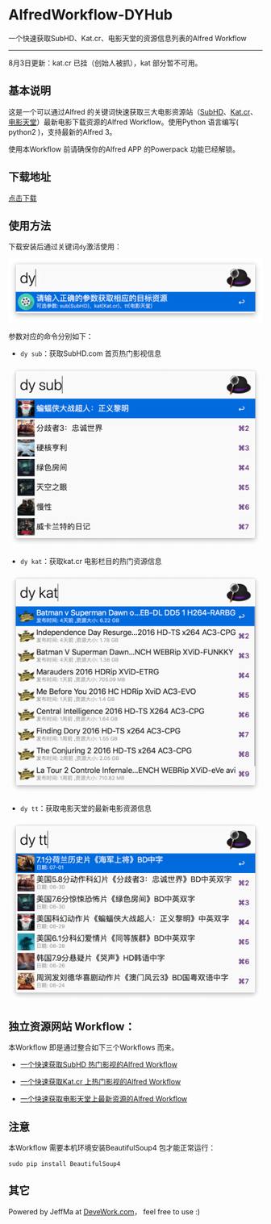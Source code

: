 # AlfredWorkflow-DYHub

 一个快速获取SubHD、Kat.cr、电影天堂的资源信息列表的Alfred Workflow
 
 ****
 
 8月3日更新：kat.cr 已挂（创始人被抓），kat 部分暂不可用。
 
## 基本说明

这是一个可以通过Alfred 的关键词快速获取三大电影资源站（[SubHD](http://subhd.com)、[Kat.cr](https://kat.cr)、[电影天堂](http://www.dy2018.com)）最新电影下载资源的Alfred Workflow。使用Python 语言编写( python2 )，支持最新的Alfred 3。

使用本Workflow 前请确保你的Alfred APP 的Powerpack 功能已经解锁。

## 下载地址
 
[点击下载](https://github.com/Jeff2Ma/AlfredWorkflow-DYHub/blob/master/DYHub.alfredworkflow?raw=true)

## 使用方法

下载安装后通过关键词`dy`激活使用：

![激活使用](screenshot/screenshot1.png) 

参数对应的命令分别如下：

- `dy sub`：获取SubHD.com 首页热门影视信息

![效果截图](screenshot/screenshot4.png) 

- `dy kat`：获取kat.cr 电影栏目的热门资源信息

![效果截图](screenshot/screenshot3.png) 

- `dy tt`：获取电影天堂的最新电影资源信息

![效果截图](screenshot/screenshot6.png) 


## 独立资源网站 Workflow：

本Workflow 即是通过整合如下三个Workflows 而来。

- [一个快速获取SubHD 热门影视的Alfred Workflow ](https://github.com/Jeff2Ma/AlfredWorkflow-SubHD-HotFilms) 

- [一个快速获取Kat.cr 上热门影视的Alfred Workflow ](https://github.com/Jeff2Ma/AlfredWorkflow-Katcr-Moives)

- [一个快速获取电影天堂上最新资源的Alfred Workflow](https://github.com/Jeff2Ma/AlfredWorkflow-DYTT-NewFilms)

## 注意

本Workflow 需要本机环境安装BeautifulSoup4 包才能正常运行：

	sudo pip install BeautifulSoup4

## 其它

Powered by JeffMa at [DeveWork.com](http://devework.com/)， feel free to use :)

